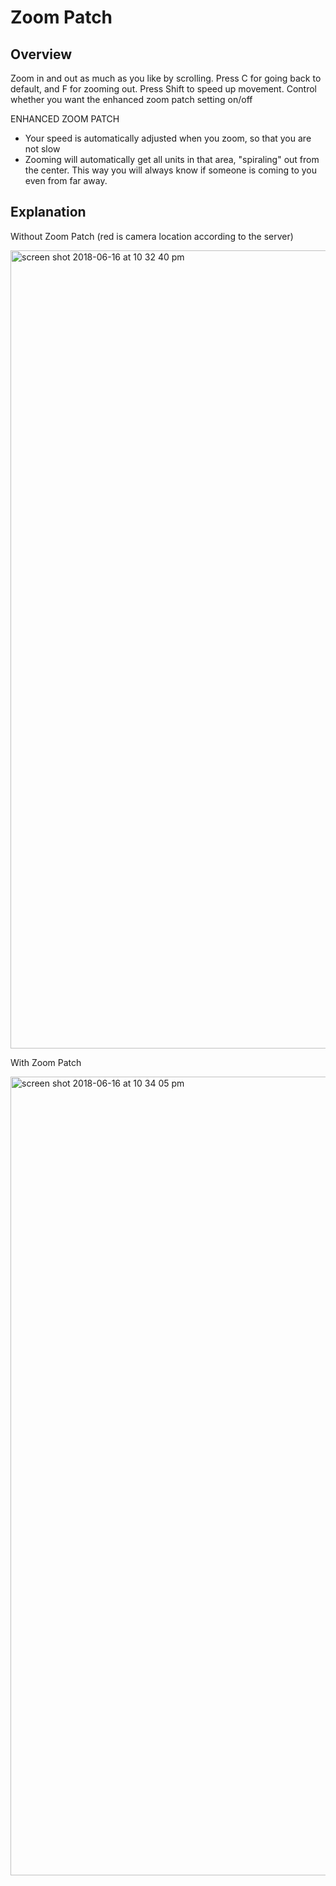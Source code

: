 # Zoom Patch

## Overview

Zoom in and out as much as you like by scrolling.
Press C for going back to default, and F for zooming out.
Press Shift to speed up movement.
Control whether you want the enhanced zoom patch setting on/off

ENHANCED ZOOM PATCH

+ Your speed is automatically adjusted when you zoom, so that you are not slow
+ Zooming will automatically get all units in that area, "spiraling" out from the center. This way you will always know if someone is coming to you even from far away.


## Explanation

Without Zoom Patch (red is camera location according to the server)


<img width="1277" alt="screen shot 2018-06-16 at 10 32 40 pm" src="https://user-images.githubusercontent.com/13282284/41504184-8c07d22e-71b5-11e8-98df-2ad124b8ae41.png">

With Zoom Patch

<img width="1278" alt="screen shot 2018-06-16 at 10 34 05 pm" src="https://user-images.githubusercontent.com/13282284/41504233-d42a4806-71b6-11e8-9c9e-bf02831d7bf8.png">

